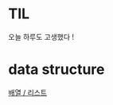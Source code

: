 # TIL
오늘 하루도 고생했다 !

# data structure
[배열 / 리스트](https://valiant-albatross-759.notion.site/2230bad1b7268008af9ffb060c7c28ef?source=copy_link)  
